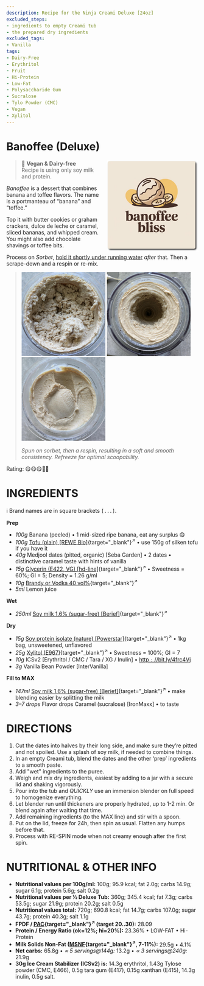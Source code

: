 ```yaml
---
description: Recipe for the Ninja Creami Deluxe [24oz]
excluded_steps:
- ingredients to empty Creami tub
- the prepared dry ingredients
excluded_tags:
- Vanilla
tags:
- Dairy-Free
- Erythritol
- Fruit
- Hi-Protein
- Low-Fat
- Polysaccharide Gum
- Sucralose
- Tylo Powder (CMC)
- Vegan
- Xylitol
---
```

# Banoffee (Deluxe)
<img style="float: right; margin-left: 1.5em;" width=240 alt="Logo" src="logo-banoffee.png" />

> 🌿 **Vegan & Dairy-free**<br />Recipe is using only soy milk and protein.

*Banoffee* is a dessert that combines banana and toffee flavors. The name is a portmanteau of “banana” and “toffee.”

Top it with butter cookies or graham crackers, dulce de leche or caramel, sliced bananas, and whipped cream.
You might also add chocolate shavings or toffee bits.

Process on *Sorbet*, [hold it shortly under running water](https://jhermann.github.io/ice-creamery/info/tips%2Btricks/#handling-of-icy-sides-bottom)
*after* that.
Then a scrape-down and a respin or re-mix.

> <img width=220 alt="Spun Ice Cream" src="Banoffee_2025-06-20_1.jpg" class="zoomable" />
> <img width=220 alt="Spun Ice Cream" src="Banoffee_2025-06-20_2.jpg" class="zoomable" />
> <img width=220 alt="Spun Ice Cream" src="Banoffee_2025-06-20_3.jpg" class="zoomable" />
> 
> *Spun on sorbet, then a respin, resulting in a soft and smooth consistency. Refreeze for optimal scoopability.*

Rating: 😋😋😋🍌🍌

# INGREDIENTS

ℹ️ Brand names are in square brackets `[...]`.

**Prep**

  - _100g_ Banana (peeled) • 1 mid-sized ripe banana, eat any surplus 😋
  - _100g_ [Tofu (plain) \[REWE Bio\]](/ice-creamery/info/ingredients/#tofu){target="_blank"}<sup>↗</sup> • use 150g of silken tofu if you have it
  - _40g_ Medjool dates (pitted, organic) [Seba Garden] • 2 dates • distinctive caramel taste with hints of vanilla
  - _15g_ [Glycerin (E422, VG) \[hd-line\]](/ice-creamery/info/ingredients/#vegetable-glycerin-glycerol-vg-e422){target="_blank"}<sup>↗</sup> • Sweetness = 60%; GI = 5; Density = 1.26 g/ml
  - _10g_ [Brandy or Vodka 40 vol%](/ice-creamery/info/ingredients/#alcohol-ethanol){target="_blank"}<sup>↗</sup>
  - _5ml_ Lemon juice

**Wet**

  - _250ml_ [Soy milk 1.6% (sugar-free) \[Berief\]](/ice-creamery/info/ingredients/#soy-milk){target="_blank"}<sup>↗</sup>

**Dry**

  - _15g_ [Soy protein isolate (nature) \[Powerstar\]](/ice-creamery/info/ingredients/#soy-protein-isolate){target="_blank"}<sup>↗</sup> • 1kg bag, unsweetened, unflavored
  - _25g_ [Xylitol (E967)](/ice-creamery/info/ingredients/#xylitol-e967){target="_blank"}<sup>↗</sup> • Sweetness = 100%; GI = 7
  - _10g_ ICSv2 [Erythritol / CMC / Tara / XG / Inulin] • [http﹕//bit.ly/4frc4Vj](https://jhermann.github.io/ice-creamery/I/Ice%20Cream%20Stabilizer%20(ICS)/)
  - _3g_ Vanilla Bean Powder [InterVanilla]

**Fill to MAX**

  - _147ml_ [Soy milk 1.6% (sugar-free) \[Berief\]](/ice-creamery/info/ingredients/#soy-milk){target="_blank"}<sup>↗</sup> • make blending easier by splitting the milk
  - _3–7 drops_ Flavor drops Caramel (sucralose) [IronMaxx] • to taste

# DIRECTIONS

 1. Cut the dates into halves by their long side, and make sure they’re pitted and not spoiled. Use a splash of soy milk, if needed to combine things.
 1. In an empty Creami tub, blend the dates and the other ‘prep’ ingredients to a smooth paste.
 1. Add "wet" ingredients to the puree.
 1. Weigh and mix dry ingredients, easiest by adding to a jar with a secure lid and shaking vigorously.
 1. Pour into the tub and *QUICKLY* use an immersion blender on full speed to homogenize everything.
 1. Let blender run until thickeners are properly hydrated, up to 1-2 min. Or blend again after waiting that time.
 1. Add remaining ingredients (to the MAX line) and stir with a spoon.
 1. Put on the lid, freeze for 24h, then spin as usual. Flatten any humps before that.
 1. Process with RE-SPIN mode when not creamy enough after the first spin.

# NUTRITIONAL & OTHER INFO
- **Nutritional values per 100g/ml:** 100g; 95.9 kcal; fat 2.0g; carbs 14.9g; sugar 6.1g; protein 5.6g; salt 0.2g
- **Nutritional values per ½ Deluxe Tub:** 360g; 345.4 kcal; fat 7.3g; carbs 53.5g; sugar 21.9g; protein 20.2g; salt 0.5g
- **Nutritional values total:** 720g; 690.8 kcal; fat 14.7g; carbs 107.0g; sugar 43.7g; protein 40.3g; salt 1.1g
- **FPDF / [PAC](/ice-creamery/info/glossary/#potere-anti-congelante-pac){target="_blank"}<sup>↗</sup> (target 20..30):** 28.09
- **Protein / Energy Ratio (ok=12%; hi=20%):** 23.36% • LOW-FAT • Hi-Protein
- **Milk Solids Non-Fat ([MSNF](/ice-creamery/info/glossary/#milk-solids-not-fat-msnf){target="_blank"}<sup>↗</sup>, 7-11%):** 29.5g • 4.1%
- **Net carbs:** 65.8g • *∝ 5 servings@144g:* 13.2g • *∝ 3 servings@240g:* 21.9g
- **30g Ice Cream Stabilizer (ICSv2) is:** 14.3g erythritol, 1.43g Tylose powder (CMC, E466), 
0.5g tara gum (E417), 0.15g xanthan (E415),
14.3g inulin, 0.5g salt.
